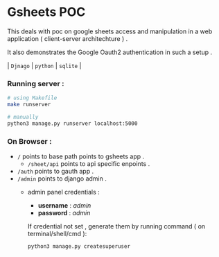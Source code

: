 # Gsheets POC
This deals with poc on google sheets access and manipulation in a web application ( client-server architechture ) .

It also demonstrates the Google Oauth2 authentication in such a setup .

| `Djnago` | `python` | `sqlite` | 

### Running server :

```sh
# using Makefile
make runserver
```

```sh
# manually
python3 manage.py runserver localhost:5000
```

### On Browser :
- `/` points to base path points to gsheets app .
    - `/sheet/api` points to api specific enpoints .
- `/auth` points to gauth app .
- `/admin` points to django admin .
    - admin panel credentials :
        - **username** : _admin_
        - **password** : _admin_
        
        If credential not set , generate them by running command ( on terminal/shell/cmd ): 
        ```sh
        python3 manage.py createsuperuser
        ```

